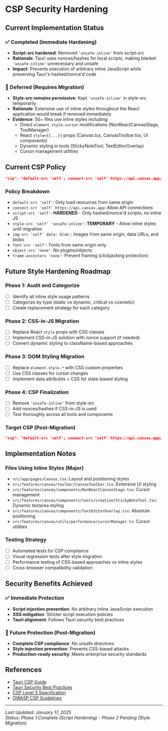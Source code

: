 # CSP Security Hardening

## Current Implementation Status

### ✅ Completed (Immediate Hardening)
- **Script-src hardened**: Removed `'unsafe-inline'` from script-src
- **Rationale**: Tauri uses nonces/hashes for local scripts, making blanket `'unsafe-inline'` unnecessary and unsafe
- **Impact**: Prevents execution of arbitrary inline JavaScript while preserving Tauri's hashed/nonce'd code

### 🔄 Deferred (Requires Migration)
- **Style-src remains permissive**: Kept `'unsafe-inline'` in style-src temporarily
- **Rationale**: Extensive use of inline styles throughout the React application would break if removed immediately
- **Evidence**: 50+ files use inline styles including:
  - Direct `element.style.cursor` modifications (NonReactCanvasStage, ToolManager)
  - React `style={{...}}` props (Canvas.tsx, CanvasToolbar.tsx, UI components)
  - Dynamic styling in tools (StickyNoteTool, TextEditorOverlay)
  - Cursor management utilities

## Current CSP Policy

```json
"csp": "default-src 'self'; connect-src 'self' https://api.canvas.app; script-src 'self'; style-src 'self' 'unsafe-inline'; img-src 'self' data: blob:; font-src 'self'; object-src 'none'; frame-ancestors 'none';"
```

### Policy Breakdown
- `default-src 'self'`: Only load resources from same origin
- `connect-src 'self' https://api.canvas.app`: Allow API connections
- `script-src 'self'`: **HARDENED** - Only hashed/nonce'd scripts, no inline JS
- `style-src 'self' 'unsafe-inline'`: **TEMPORARY** - Allow inline styles until migration
- `img-src 'self' data: blob:`: Images from same origin, data URLs, and blobs
- `font-src 'self'`: Fonts from same origin only
- `object-src 'none'`: No plugins/objects
- `frame-ancestors 'none'`: Prevent framing (clickjacking protection)

## Future Style Hardening Roadmap

### Phase 1: Audit and Categorize
- [ ] Identify all inline style usage patterns
- [ ] Categorize by type (static vs dynamic, critical vs cosmetic)
- [ ] Create replacement strategy for each category

### Phase 2: CSS-in-JS Migration
- [ ] Replace React `style` props with CSS classes
- [ ] Implement CSS-in-JS solution with nonce support (if needed)
- [ ] Convert dynamic styling to className-based approaches

### Phase 3: DOM Styling Migration  
- [ ] Replace `element.style.*` with CSS custom properties
- [ ] Use CSS classes for cursor changes
- [ ] Implement data attributes + CSS for state-based styling

### Phase 4: CSP Finalization
- [ ] Remove `'unsafe-inline'` from style-src
- [ ] Add nonces/hashes if CSS-in-JS is used
- [ ] Test thoroughly across all tools and components

### Target CSP (Post-Migration)
```json
"csp": "default-src 'self'; connect-src 'self' https://api.canvas.app; script-src 'self'; style-src 'self'; img-src 'self' data: blob:; font-src 'self'; object-src 'none'; frame-ancestors 'none';"
```

## Implementation Notes

### Files Using Inline Styles (Major)
- `src/app/pages/Canvas.tsx`: Layout and positioning styles
- `src/features/canvas/toolbar/CanvasToolbar.tsx`: Extensive UI styling
- `src/features/canvas/components/NonReactCanvasStage.tsx`: Cursor management
- `src/features/canvas/components/tools/creation/StickyNoteTool.tsx`: Dynamic textarea styling
- `src/features/canvas/components/TextEditorOverlay.tsx`: Absolute positioning
- `src/features/canvas/utils/performance/cursorManager.ts`: Cursor utilities

### Testing Strategy
- [ ] Automated tests for CSP compliance
- [ ] Visual regression tests after style migration
- [ ] Performance testing of CSS-based approaches vs inline styles
- [ ] Cross-browser compatibility validation

## Security Benefits Achieved

### ✅ Immediate Protection
- **Script injection prevention**: No arbitrary inline JavaScript execution
- **XSS mitigation**: Stricter script execution policies
- **Tauri alignment**: Follows Tauri security best practices

### 🎯 Future Protection (Post-Migration)
- **Complete CSP compliance**: No unsafe directives
- **Style injection prevention**: Prevents CSS-based attacks
- **Production-ready security**: Meets enterprise security standards

## References
- [Tauri CSP Guide](https://v2.tauri.app/security/csp/)
- [Tauri Security Best Practices](https://v2.tauri.app/security/)
- [CSP Level 3 Specification](https://www.w3.org/TR/CSP3/)
- [OWASP CSP Guidelines](https://cheatsheetseries.owasp.org/cheatsheets/Content_Security_Policy_Cheat_Sheet.html)

---

*Last Updated: January 17, 2025*  
*Status: Phase 1 Complete (Script Hardening) - Phase 2 Pending (Style Migration)*